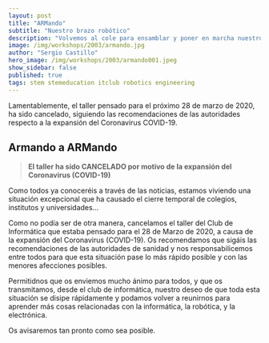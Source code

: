 ```yaml
---
layout: post
title: "ARMando"
subtitle: "Nuestro brazo robótico"
description: "Volvemos al cole para ensamblar y poner en marcha nuestro propio brazo robótico, ARMando."
image: /img/workshops/2003/armando.jpg
author: "Sergio Castillo"
hero_image: /img/workshops/2003/armando001.jpeg
show_sidebar: false
published: true
tags: stem stemeducation itclub robotics engineering
---
```


Lamentablemente, el taller pensado para el próximo 28 de marzo de 2020, ha sido cancelado, siguiendo las recomendaciones de las autoridades respecto a la expansión del Coronavirus COVID-19.

## Armando a ARMando

> **El taller ha sido CANCELADO por motivo de la expansión del Coronavirus (COVID-19)**

Como todos ya conoceréis a través de las noticias, estamos viviendo una situación excepcional que ha causado el cierre temporal de colegios, institutos y universidades...

Como no podía ser de otra manera, cancelamos el taller del Club de Informática que estaba pensado para el 28 de Marzo de 2020, a causa de la expansión del Coronavirus (COVID-19). Os recomendamos que sigáis las recomendaciones de las autoridades de sanidad y nos responsabilicemos entre todos para que esta situación pase lo más rápido posible y con las menores afecciones posibles.

Permitidnos que os enviemos mucho ánimo para todos, y que os transmitamos, desde el club de informática, nuestro deseo de que toda esta situación se disipe rápidamente y podamos volver a reunirnos para aprender más cosas relacionadas con la informática, la robótica, y la electrónica.

Os avisaremos tan pronto como sea posible.
